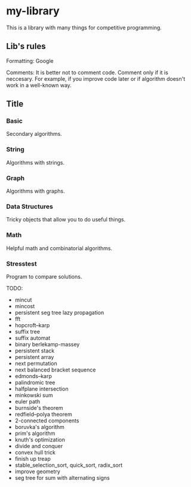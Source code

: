 # my-library
This is a library with many things for competitive programming.

## Lib's rules

Formatting: Google

Comments: It is better not to comment code. Comment only if it is neccesary. For example, if you improve code later or if algorithm doesn't work in a well-known way.

## Title

### Basic
Secondary algorithms.

### String
Algorithms with strings.

### Graph
Algorithms with graphs.

### Data Structures
Tricky objects that allow you to do useful things.

### Math
Helpful math and combinatorial algorithms.

### Stresstest
Program to compare solutions.

TODO:
* mincut
* mincost
* persistent seg tree lazy propagation
* fft
* hopcroft–karp
* suffix tree
* suffix automat
* binary berlekamp-massey
* persistent stack
* persistent array
* next permutation
* next balanced bracket sequence
* edmonds–karp
* palindromic tree
* halfplane intersection
* minkowski sum
* euler path
* burnside's theorem
* redfield–polya theorem
* 2-connected components
* boruvka's algorithm
* prim's algorithm
* knuth's optimization
* divide and conquer
* convex hull trick
* finish up treap
* stable_selection_sort, quick_sort, radix_sort
* improve geometry
* seg tree for sum with alternating signs